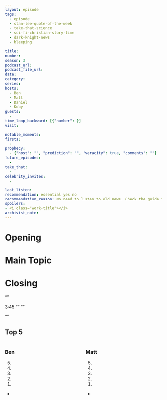 ```yaml
---
layout: episode
tags:
  - episode
  - stan-lee-quote-of-the-week
  - take-that-science
  - sci-fi-christian-story-time
  - dark-knight-news
  - bleeping

title: 
number: 
season: 3
podcast_url: 
podcast_file_url: 
date: 
category: 
series: 
hosts:
  - Ben
  - Matt
  - Daniel
  - Koby
guests:
  - 
time_loop_backward: [{"number": }]
visit: 

notable_moments:
firsts:
  -  
prophecy: 
  - {"host": "", "prediction": "", "veracity": true, "comments": ""}
future_episodes:
  - 
take_that:
  - 
celebrity_invites: 
  - 

last_listen: 
recommendation: essential yes no
recommendation_reason: No need to listen to old news. Check the guide for what's interesting in hindsight.|Any notable feedback is included in the guide.
spoilers: 
- <i class="work-title"></i>
archivist_note: 
---
```

# Opening


# Main Topic


# Closing



<q class="archivist inline"></q>

<i class="work-title"></i>

<div class="quote">
  <a class="timestamp tag is-medium is-rounded is-primary" href="#t=00:03:45">3:45</a>
  <span class="quote-context is-size-6"></span>
  <q class="ben"></q>
  <q class="matt"></q>
</div>

<q data-name="non host"></q>

<div class="top-five">
  <h2 class="has-text-centered">Top 5 </h2>
  <div class="columns">
    <div class="column ben">
      <h3>Ben</h3>
      <ol reversed>
        <li>
        <li>
        <li>
        <li>
        <li>
      </ol>
      <ul class="runner-ups">
        <li>
      </ul>
    </div>
    <div class="column matt">
      <h3>Matt</h3>
      <ol reversed>
        <li>
        <li>
        <li>
        <li>
        <li>
      </ol>
      <ul class="runner-ups">
        <li>
      </ul>
    </div>
  </div>
</div>